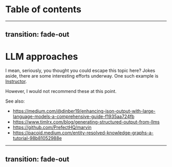 
# Table of contents


<Toc minDepth="1" maxDepth="1"></Toc>


---
transition: fade-out
---

# LLM approaches

I mean, seriously, you thought you could escape this topic here?   Jokes
aside, there are some interesting efforts underway.   One such 
example is [Instructor](https://python.useinstructor.com/).   

However, I would not recommend these at this point. 


See also:  

* https://medium.com/@dinber19/enhancing-json-output-with-large-language-models-a-comprehensive-guide-f1935aa724fb
* https://www.timlrx.com/blog/generating-structured-output-from-llms
* https://github.com/PrefectHQ/marvin
* https://pacoid.medium.com/entity-resolved-knowledge-graphs-a-tutorial-98b81052988e


---
transition: fade-out
---
